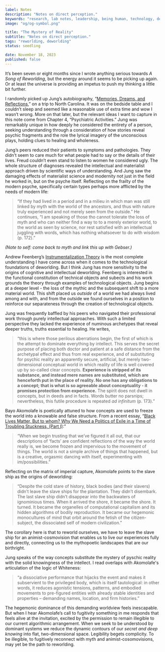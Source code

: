 ```yaml
---
label: Notes
description: "Notes on direct perception."
keywords: "research, lab notes, leadership, being human, technology, design, cosmology, worlding"
image: "og/og-symbol.png"

title: "The Mystery of Reality"
subtitle: "Notes on direct perception."
tags: "reworlding, deworlding"
status: seedling

date: November 18, 2023
published: false
---
```


It’s been seven or eight months since I wrote anything serious towards _A Song of Reworlding_, but the energy around it seems to be picking up again. Or at least the universe is providing an impetus to push my thinking a little bit further.

I randomly picked up Jung’s autobiography, “[Memories, Dreams, and Reflections](https://archive.org/details/MemoriesDreamsReflectionsCarlJung_201608),” on a trip to North Carolina. It was on the bedside table and I couldn’t sleep and seemed like a reasonable use of extra time and wow I wasn’t wrong. More on that later, but the relevant ideas I want to capture in this note come from Chapter 4, “Psychiatric Activities.” Jung was remarkably unique in how deeply he considered the entirety of a person, seeking understanding through a consideration of how stories reveal psychic fragments and the role the lyrical imagery of the unconscious plays, holding clues to healing and wholeness.

Jung’s peers reduced their patients to symptoms and pathologies. They didn’t seem to care much for what people had to say or the details of their lives. Freud couldn’t even stand to listen to women he considered ugly. The whole structure of diagnoses revealed the intellectual and materialist approach driven by scientific ways of understanding. And Jung saw the damaging effects of materialist science and modernity not just in the field he worked in, but on the psyche itself. Reflecting on the frailty of the modern psyche, specifically certain types perhaps more afflicted by the needs of modern life:

> “If they had lived in a period and in a milieu in which man was still linked by myth with the world of the ancestors, and thus with nature truly experienced and not merely seen from the outside.” He continues, “I am speaking of those tho cannot tolerate the loss of myth and who can neither find a way to to a merely exterior world, to the world as seen by science, nor rest satisfied with an intellectual juggling with words, which has nothing whatsoever to do with wisdom (p. 172).”

_(Note to self: come back to myth and link this up with Gebser.)_

Andrew Feenberg’s [Instrumentalization Theory](https://www.sfu.ca/~andrewf/books/critbio.pdf) is the most complete understanding I have come across when it comes to the technological foundations of deworlding. But I think Jung has more sensitivity to the origins of cognitive and intellectual deworlding. Feenberg is interested in the functional constitution of technical objects and subects and his work grounds the theory through examples of technological objects. Jung begins at a deeper level - the loss of the mythic and the subsequent shift to a more material world. This shift placed us _outside_ of a world we had always lived among and with, and from the outside we found ourselves in a position to reinforce our separateness through the creation of technological objects.  

Jung was frequently baffled by his peers who navigated their professional work through purely intellectual approaches. With such a limited perspective they lacked the experience of numinous archetypes that reveal deeper truths, truths essential to healing. He writes,

> “this is where those perilous aberrations begin, the first of which is the attempt to dominate everything by intellect. This serves the secret purpose of placing both doctor and patient at a safe distance from the archetypal effect and thus from real experience, and of substituting for psychic reality an apparently secure, artificial, but merely two-dimensional conceptual world in which reality of life is well covered up by so-called clear concepts. **Experience is stripped of its substance, and instead mere names are substituted, which are henceforth put in the place of reality. No one has any obligations to a concept; that is what is so agreeable about conceptuality - it promises protection from experience.** The spirit does not dwell in concepts, but in deeds and in facts. Words butter no parsnips; nevertheless, this futile procedure is repeated _ad infinitum_ (p. 173).”

Bayo Akomolafe is poetically attuned to how concepts are used to freeze the world into a knowable and false structure. From a recent essay, “[Black Lives Matter, But to whom? Why We Need a Politics of Exile in a Time of Troubling Stuckness, (Part I)](https://www.democracyandbelongingforum.org/forum-blog/black-lives-matter-but-to-whom-part-1):”

>“When we begin trusting that we’ve figured it all out, that our descriptions of ‘facts’ are confident reflections of the way the world really is, we become frozen and impervious to the movement of things. The world is not a simple archive of things that happened, but is a creative, orgasmic dancing with itself, experimenting with im/possibilities.”

Reflecting on the matrix of imperial capture, Akomolafe points to the slave ship as the origins of deworlding:

> “Despite the cold stare of history, black bodies (and their slavers) didn’t leave the slave ships for the plantation. They didn’t disembark. The last slave ship didn’t disappear into the backwaters of ignominious times. When it arrived the shore, it became the shore. It turned. It became the organelles of computational capitalism and its hidden algorithms of bodily reproduction. It became our hegemonic monocultures of mind that orbit around the fetish of the citizen-subject, the dissociated self of modern civilization.”

The corollary here is that to reworld ourselves, we have to leave the slave ship for an animist-cosmovision that enables us to live our experiences fully and directly, connecting us to the mythopoetic landscapes that are our birthright.

Jung speaks of the way concepts substitute the mystery of pyschic reality with the solid knowingness of the intellect. I read overlaps with Akomolafe's articulation of the logic of Whiteness:

> “a dissociative performance that hijacks the event and makes it subservient to the privileged body, which is itself tautological: in other words, it reduces agonistic tensions, patterns, and embodied movements to pre-figured entities with already stable identities and properties – demanding names, location, and firm histories.”

The hegemonic dominance of this demanding worldview feels inescapable. But when I hear Akomolafe’s call to fugitivity something in me responds that feels alive at the invitation, excited by the permission to remain illegible to our current algorithmic arrangement. When we seek to be understood by dominant systems we reduce the dynamic contours of our _secret and deep knowing_ into  flat, two-dimensional space. Legibility begets complicity. To be illegible, to fugitively reconnect with myth and animist-cosomovisions, may yet be the path to reworlding.
